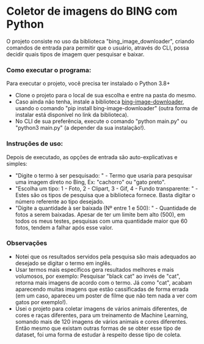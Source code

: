 # Coletor de imagens do BING com Python

O projeto consiste no uso da biblioteca "bing_image_downloader", criando comandos de entrada para permitir que o usuário, através do CLI, possa decidir quais tipos de imagem quer pesquisar e baixar.


### Como executar o programa:

Para executar o projeto, você precisa ter instalado o Python 3.8+

- Clone o projeto para o local de sua escolha e entre na pasta do mesmo.
- Caso ainda não tenha, instale a biblioteca [bing-image-downloader](https://pypi.org/project/bing-image-downloader/), usando o comando "pip install bing-image-downloader" (outra forma de instalar está disponível no link da biblioteca).
- No CLI de sua preferência, execute o comando "python main.py" ou "python3 main.py" (a depender da sua instalação!).


### Instruções de uso:

Depois de executado, as opções de entrada são auto-explicativas e simples:

- "Digite o termo à ser pesquisado: " - Termo que usaria para pesquisar uma imagem direto no Bing, Ex: "cachorro" ou "gato preto".
- "Escolha um tipo: 1 - Foto, 2 - Clipart, 3 - Gif, 4 - Fundo transparente: " - Estes são os tipos de pesquisa que a biblioteca fornece. Basta digitar o número referente ao tipo desejado.
- "Digite a quantidade à ser baixada (Nº entre 1 e 500): " - Quantidade de fotos a serem baixadas. Apesar de ter um limite bem alto (500), em todos os meus testes, pesquisas com uma quantidade maior que 60 fotos, tendem a falhar após esse valor.


### Observações

- Notei que os resultados servidos pela pesquisa são mais adequados ao desejado se digitar o termo em inglês.
- Usar termos mais específicos gera resultados melhores e mais volumosos, por exemplo: Pesquisar "black cat" ao invés de "cat", retorna mais imagens de acordo com o termo. Já como "cat", acabam aparecendo muitas imagens que estão cassificadas de forma errada (em um caso, apareceu um poster de filme que não tem nada a ver com gatos por exemplo!).
- Usei o projeto para coletar imagens de vários animais diferentes, de cores e raças diferentes, para um treinamento de Machine Learning, somando mais de 120 imagens de vários animais e cores diferentes. Então mesmo que existam outras formas de se obter esse tipo de dataset, foi uma forma de estudar à respeito desse tipo de coleta.
